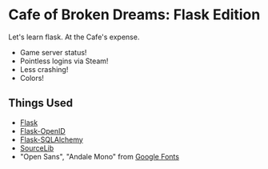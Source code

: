 Cafe of Broken Dreams: Flask Edition
======

Let's learn flask. At the Cafe's expense.

- Game server status!
- Pointless logins via Steam!
- Less crashing!
- Colors!

Things Used
-----
* [Flask](http://flask.pocoo.org/)
* [Flask-OpenID](https://github.com/mitsuhiko/flask-openid)
* [Flask-SQLAlchemy](https://github.com/mitsuhiko/flask-sqlalchemy)
* [SourceLib](https://github.com/frostschutz/SourceLib)
* "Open Sans", "Andale Mono" from [Google Fonts](https://www.google.com/fonts)
